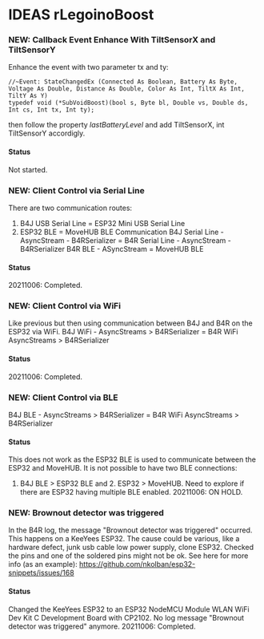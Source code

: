 # IDEAS rLegoinoBoost

### NEW: Callback Event Enhance With TiltSensorX and TiltSensorY
Enhance the event with two parameter tx and ty:
```
//~Event: StateChangedEx (Connected As Boolean, Battery As Byte, Voltage As Double, Distance As Double, Color As Int, TiltX As Int, TiltY As Y)
typedef void (*SubVoidBoost)(bool s, Byte bl, Double vs, Double ds, Int cs, Int tx, Int ty);
```
then follow the property *lastBatteryLevel* and add TiltSensorX, int TiltSensorY accordigly.
#### Status
Not started.

### NEW: Client Control via Serial Line
There are two communication routes:
1. B4J USB Serial Line = ESP32 Mini USB Serial Line
2. ESP32 BLE = MoveHUB BLE
Communication
B4J Serial Line - AsyncStream - B4RSerializer = B4R Serial Line - AsyncStream - B4RSerializer
B4R BLE - ASyncStream = MoveHUB BLE
#### Status
20211006: Completed.

### NEW: Client Control via WiFi
Like previous but then using communication between B4J and B4R on the ESP32 via WiFi.
B4J WiFi - AsyncStreams > B4RSerializer = B4R WiFi AsyncStreams > B4RSerializer
#### Status
20211006: Completed.

### NEW: Client Control via BLE
B4J BLE - AsyncStreams > B4RSerializer = B4R WiFi AsyncStreams > B4RSerializer
#### Status
This does not work as the ESP32 BLE is used to communicate between the ESP32 and MoveHUB.
It is not possible to have two BLE connections:
1. B4J BLE > ESP32 BLE and 2. ESP32 > MoveHUB.
Need to explore if there are ESP32 having multiple BLE enabled.
20211006: ON HOLD.

### NEW: Brownout detector was triggered
In the B4R log, the message "Brownout detector was triggered" occurred.
This happens on a KeeYees ESP32.
The cause could be various, like a hardware defect, junk usb cable low power supply, clone ESP32.
Checked the pins and one of the soldered pins might not be ok.
See here for more info (as an example): https://github.com/nkolban/esp32-snippets/issues/168
#### Status
Changed the KeeYees ESP32 to an ESP32 NodeMCU Module WLAN WiFi Dev Kit C Development Board with CP2102.
No log message "Brownout detector was triggered" anymore.
20211006: Completed.
